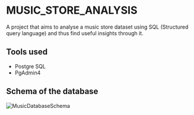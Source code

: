 # MUSIC_STORE_ANALYSIS
A project that aims to analyse a music store dataset using SQL (Structured query language) and thus find useful insights through it.


## Tools used
* Postgre SQL
* PgAdmin4


## Schema of the database
![MusicDatabaseSchema](https://github.com/user-attachments/assets/201f7d3a-957c-45fa-b560-7529195d52f2)

